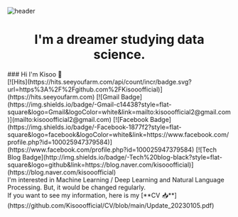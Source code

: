![header](https://capsule-render.vercel.app/api?type=wave&color=00ff00&height=300&section=header&text=Kisoo%20Kim&fontSize=90)
<h1 align="center">
I'm a dreamer studying data science.</h1>    
### Hi I'm Kisoo 👋<br>
<div>
[![Hits](https://hits.seeyoufarm.com/api/count/incr/badge.svg?url=https%3A%2F%2Fgithub.com%2FKisooofficial)](https://hits.seeyoufarm.com)
[![Gmail Badge](https://img.shields.io/badge/-Gmail-c14438?style=flat-square&logo=Gmail&logoColor=white&link=mailto:kisooofficial2@gmail.com)](mailto:kisooofficial2@gmail.com) 
[![Facebook Badge](https://img.shields.io/badge/-Facebook-1877f2?style=flat-square&logo=facebook&logoColor=white&link=https://www.facebook.com/profile.php?id=100025947379584)](https://www.facebook.com/profile.php?id=100025947379584) 
[![Tech Blog Badge](http://img.shields.io/badge/-Tech%20blog-black?style=flat-square&logo=github&link=https://blog.naver.com/kisooofficial)](https://blog.naver.com/kisooofficial)
<br>
I'm interested in Machine Learning / Deep Learning and Natural Language Processing. But, it would be changed regularly. <br>
If you want to see my information, here is my [**CV 📥**](https://github.com/Kisooofficial/CV/blob/main/Update_20230105.pdf)
</div>
  <!--
**Kisooofficial/Kisooofficial** is a ✨ _special_ ✨ repository because its `README.md` (this file) appears on your GitHub profile.

Here are some ideas to get you started:

- 🔭 I’m currently working on ...
- 🌱 I’m currently learning ...
- 👯 I’m looking to collaborate on ...
- 🤔 I’m looking for help with ...
- 💬 Ask me about ...
- 📫 How to reach me: ...
- 😄 Pronouns: ...
- ⚡ Fun fact: ...
-->
